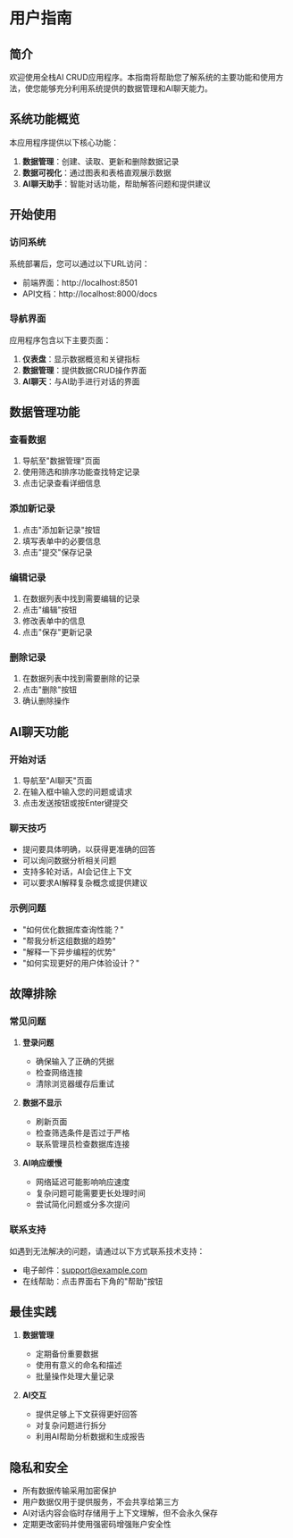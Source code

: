 # 用户指南

## 简介

欢迎使用全栈AI CRUD应用程序。本指南将帮助您了解系统的主要功能和使用方法，使您能够充分利用系统提供的数据管理和AI聊天能力。

## 系统功能概览

本应用程序提供以下核心功能：

1. **数据管理**：创建、读取、更新和删除数据记录
2. **数据可视化**：通过图表和表格直观展示数据
3. **AI聊天助手**：智能对话功能，帮助解答问题和提供建议

## 开始使用

### 访问系统

系统部署后，您可以通过以下URL访问：
- 前端界面：http://localhost:8501
- API文档：http://localhost:8000/docs

### 导航界面

应用程序包含以下主要页面：

1. **仪表盘**：显示数据概览和关键指标
2. **数据管理**：提供数据CRUD操作界面
3. **AI聊天**：与AI助手进行对话的界面

## 数据管理功能

### 查看数据

1. 导航至"数据管理"页面
2. 使用筛选和排序功能查找特定记录
3. 点击记录查看详细信息

### 添加新记录

1. 点击"添加新记录"按钮
2. 填写表单中的必要信息
3. 点击"提交"保存记录

### 编辑记录

1. 在数据列表中找到需要编辑的记录
2. 点击"编辑"按钮
3. 修改表单中的信息
4. 点击"保存"更新记录

### 删除记录

1. 在数据列表中找到需要删除的记录
2. 点击"删除"按钮
3. 确认删除操作

## AI聊天功能

### 开始对话

1. 导航至"AI聊天"页面
2. 在输入框中输入您的问题或请求
3. 点击发送按钮或按Enter键提交

### 聊天技巧

- 提问要具体明确，以获得更准确的回答
- 可以询问数据分析相关问题
- 支持多轮对话，AI会记住上下文
- 可以要求AI解释复杂概念或提供建议

### 示例问题

- "如何优化数据库查询性能？"
- "帮我分析这组数据的趋势"
- "解释一下异步编程的优势"
- "如何实现更好的用户体验设计？"

## 故障排除

### 常见问题

1. **登录问题**
   - 确保输入了正确的凭据
   - 检查网络连接
   - 清除浏览器缓存后重试

2. **数据不显示**
   - 刷新页面
   - 检查筛选条件是否过于严格
   - 联系管理员检查数据库连接

3. **AI响应缓慢**
   - 网络延迟可能影响响应速度
   - 复杂问题可能需要更长处理时间
   - 尝试简化问题或分多次提问

### 联系支持

如遇到无法解决的问题，请通过以下方式联系技术支持：

- 电子邮件：support@example.com
- 在线帮助：点击界面右下角的"帮助"按钮

## 最佳实践

1. **数据管理**
   - 定期备份重要数据
   - 使用有意义的命名和描述
   - 批量操作处理大量记录

2. **AI交互**
   - 提供足够上下文获得更好回答
   - 对复杂问题进行拆分
   - 利用AI帮助分析数据和生成报告

## 隐私和安全

- 所有数据传输采用加密保护
- 用户数据仅用于提供服务，不会共享给第三方
- AI对话内容会临时存储用于上下文理解，但不会永久保存
- 定期更改密码并使用强密码增强账户安全性